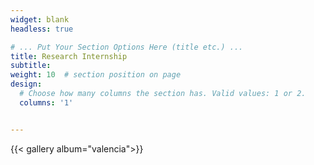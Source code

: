 ```yaml
---
widget: blank
headless: true

# ... Put Your Section Options Here (title etc.) ...
title: Research Internship
subtitle:
weight: 10  # section position on page
design:
  # Choose how many columns the section has. Valid values: 1 or 2.
  columns: '1'


---
```


{{< gallery album="valencia">}}
